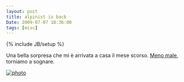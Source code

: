 ```yaml
---
layout: post
title: alpinist is back
Date: 2009-07-07 18:36:00
tags: [misc]
---
```

{% include JB/setup %} 

Una bella sorpresa che mi è arrivata a casa il mese scorso. [Meno male](http://aadm.github.comm/2008-12-15-alpinist-chiude.html), torniamo a sognare.  
  
[![photo](http://aadm.files.wordpress.co/2009/07/photo.jpg)](http://aadm.files.wordpress.com/2009/07/photo.jpg)
